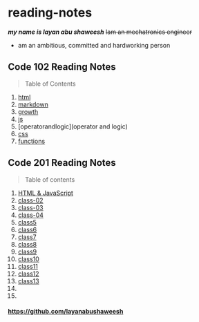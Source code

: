 # reading-notes

***my name is layan abu shaweesh***
~~Iam an mechatronics engineer~~
* am an ambitious, committed and hardworking person

## Code 102 Reading Notes

> Table of Contents
1. [html](html)
2. [markdown](markdown)
3. [growth](growth)
4. [js](js)
5. [operatorandlogic](operator and logic)
6. [css](css)
7.  [functions](functions)

## Code 201 Reading Notes

> Table of contents
1. [HTML & JavaScript](class-01)
2. [class-02](class-02)
3. [class-03](class-03)
4. [class-04](class-04)
5. [class5](class5)
6. [class6](class6)
7. [class7](class7)
8. [class8](class8)
9. [class9](class9)
10. [class10](class10)
11. [class11](class11)
12. [class12](class12)
13. [class13](class13)
14. []()
15. []()






#### https://github.com/layanabushaweesh ####



